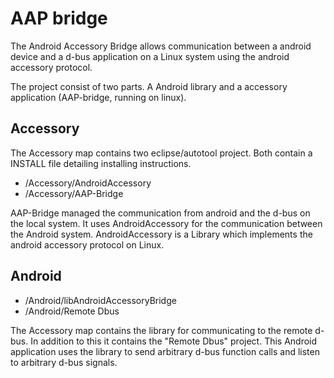 # AAP bridge

The Android Accessory Bridge allows communication between a android device and a d-bus application on a Linux system using the android accessory protocol.

The project consist of two parts. A Android library and a accessory application (AAP-bridge, running on linux).

## Accessory

The Accessory map contains two eclipse/autotool project. Both contain a INSTALL file detailing installing instructions.

- /Accessory/AndroidAccessory
- /Accessory/AAP-Bridge

AAP-Bridge managed the communication from android and the d-bus on the local system. It uses AndroidAccessory for the communication between the Android system. AndroidAccessory is a Library which implements the android accessory protocol on Linux.

## Android

- /Android/libAndroidAccessoryBridge
- /Android/Remote Dbus

The Accessory map contains the library for communicating to the remote d-bus. In addition to this it contains the "Remote Dbus" project. This Android application uses the library to send arbitrary d-bus function calls and listen to arbitrary d-bus signals.
